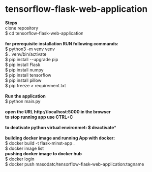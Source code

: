 # tensorflow-flask-web-application
**Steps**  <br/>
clone repository<br/>
$ cd tensorflow-flask-web-application <br/>
<br/>
**for prerequisite installation RUN following commands:**  <br/>
$ python3 -m venv venv <br/>
$ . venv/bin/activate <br/>
$ pip install --upgrade pip <br/>
$ pip install Flask <br/>
$ pip install numpy <br/>
$ pip install tensorflow <br/>
$ pip install pillow <br/>
$ pip freeze > requirement.txt<br/> 
<br/>
**Run the application**  <br/>
$ python main.py <br/>
<br/>
**open the URL http://localhost:5000 in the browser**  <br/>
**to stop running app use CTRL+C**  <br/>
<br/>
**to deativate python virtual environmet: $ deactivate***   <br/>
<br/>
**building docker image and running App with docker:**   <br/>
$ docker build -t flask-minst-app . <br/>
$ docker image list <br/>
**pushing docker image to docker hub**  <br>
$ docker login  <br>
$ docker push masodatc/tensorflow-flask-web-application:tagname  <br>
 <br>
 <br>

